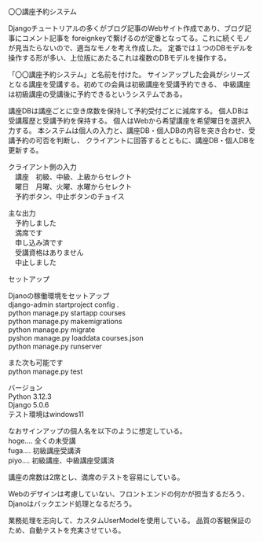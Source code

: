 〇〇講座予約システム

Djangoチュートリアルの多くがブログ記事のWebサイト作成であり、ブログ記事にコメント記事を
foreignkeyで繋げるのが定番となってる。これに続くモノが見当たらないので、適当なモノを考え作成した。
定番では１つのDBモデルを操作する形が多い、上位版にあたるこれは複数のDBモデルを操作する。

「〇〇講座予約システム」と名前を付けた。
サインアップした会員がシリーズとなる講座を受講する。初めての会員は初級講座を受講予約できる、
中級講座は初級講座の受講後に予約できるというシステムである。

講座DBは講座ごとに空き席数を保持して予約受付ごとに減席する。
個人DBは受講履歴と受講予約を保持する。
個人はWebから希望講座を希望曜日を選択入力する。
本システムは個人の入力と、講座DB・個人DBの内容を突き合わせ、受講予約の可否を判断し、
クライアントに回答するとともに、講座DB・個人DBを更新する。

クライアント側の入力  
　講座　初級、中級、上級からセレクト  
　曜日　月曜、火曜、水曜からセレクト  
　予約ボタン、中止ボタンのチョイス  

主な出力  
　予約しました  
　満席です  
　申し込み済です  
　受講資格はありません  
　中止しました  

セットアップ

Djanoの稼働環境をセットアップ  
django-admin startproject config .  
python manage.py startapp courses  
python manage.py makemigrations  
python manage.py migrate  
pyshon manage.py loaddata courses.json  
python manage.py runserver  

また次も可能です  
python manage.py test

バージョン  
Python 3.12.3  
Django 5.0.6  
テスト環境はwindows11


なおサインアップの個人名を以下のように想定している。  
hoge....  全くの未受講  
fuga....  初級講座受講済  
piyo....  初級講座、中級講座受講済


講座の席数は2席とし、満席のテストを容易にしている。

Webのデザインは考慮していない、フロントエンドの何かが担当するだろう、
Djanoはバックエンド処理となるだろう。

業務処理を志向して、カスタムUserModelを使用している。
品質の客観保証のため、自動テストを充実させている。
